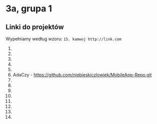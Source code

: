 # 3a, grupa 1

## Linki do projektów

Wypełniamy według wzoru:
`15. kamwoj http://link.com`

1.
2.
3.
4.
5.
6. AdaCzy - https://github.com/niebieskiczlowiek/MobileApp-Repo.git
7.
8.
9.
10.
11.
12.
13.
14.
